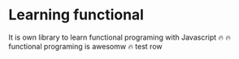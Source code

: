 # Learning functional

It is own library to learn functional programing with Javascript :fire:
:fire: functional programing is awesomw :fire:
test row
